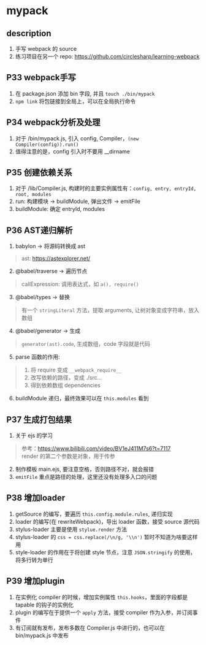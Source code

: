# mypack

## description
1. 手写 webpack 的 source
2. 练习项目在另一个 repo: https://github.com/circlesharp/learning-webpack

## P33 webpack手写
1. 在 package.json 添加 bin 字段, 并且 `touch ./bin/mypack`
2. `npm link` 将包链接到全局上，可以在全局执行命令

## P34 webpack分析及处理
1. 对于 /bin/mypack.js, 引入 config, Compiler，`(new Compiler(config)).run()`
2. 值得注意的是，config 引入时不要用 __dirname

## P35 创建依赖关系
1. 对于 /lib/Compiler.js, 构建时的主要实例属性有：`config, entry, entryId, root, modules`
2. run: 构建模块 -> buildModule, 弹出文件 -> emitFile
3. buildModule: 确定 entryId, modules

## P36 AST递归解析
1. babylon -> 将源码转换成 ast
> ast: https://astexplorer.net/
2. @babel/traverse -> 遍历节点
> callExpression: 调用表达式，如 `a(), require()`
3. @babel/types -> 替换
> 有一个 `stringLiteral` 方法，提取 arguments, 让树对象变成字符串，放入数组
4. @babel/generator -> 生成
> `generator(ast).code`, 生成数组，code 字段就是代码
5. parse 函数的作用: 
> 1. 将 require 变成 `__webpack_require__`
> 2. 改写依赖的路径，变成 ./src...
> 3. 得到依赖数组 dependencies
6. buildModule 递归，最终效果可以在 `this.modules` 看到

## P37 生成打包结果
1. 关于 ejs 的学习
> 参考：https://www.bilibili.com/video/BV1eJ411M7s6?t=7117  
> render 的第二个参数是对象，用于传参  
2. 制作模板 main.ejs, 要注意空格，否则路径不对，就会报错
3. `emitFile` 重点是路径的处理，这里还没有处理多入口的问题

## P38 增加loader
1. getSource 的编写，要遍历 `this.config.module.rules`, 递归实现
2. loader 的编写(在 rewriteWebpack)，导出 loader 函数，接受 source 源代码
3. stylus-loader 主要是使用 `stylue.render` 方法
4. stylus-loader 的 `css = css.replace(/\n/g, '\\n')` 暂时不知道为啥要这样用
5. style-loader 的作用在于将创建 style 节点，注意 `JSON.stringify` 的使用，将多行转为单行

## P39 增加plugin
1. 在实例化 compiler 的时候，增加实例属性 `this.hooks`，里面的字段都是 tapable 的钩子的实例化
2. plugin 的编写在于提供一个 `apply` 方法，接受 compiler 作为入参，并订阅事件
3. 有订阅就有发布，发布多数在 Compiler.js 中进行的，也可以在 bin/mypack.js 中发布
